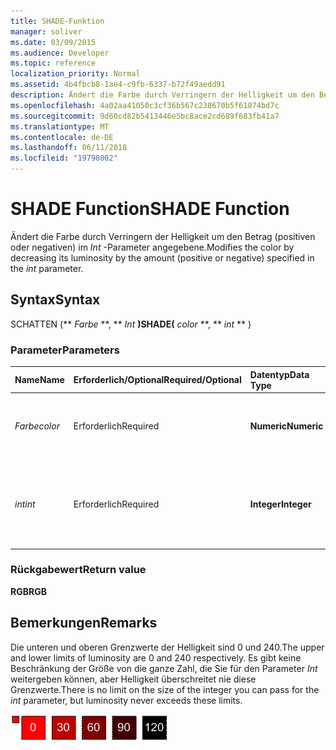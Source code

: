 ```yaml
---
title: SHADE-Funktion
manager: soliver
ms.date: 03/09/2015
ms.audience: Developer
ms.topic: reference
localization_priority: Normal
ms.assetid: 4b4fbcb8-1ae4-c9fb-6337-b72f49aedd91
description: Ändert die Farbe durch Verringern der Helligkeit um den Betrag (positiven oder negativen) im Int-Parameter angegebene.
ms.openlocfilehash: 4a02aa41050c3cf36b567c238670b5f61074bd7c
ms.sourcegitcommit: 9d60cd82b5413446e5bc8ace2cd689f683fb41a7
ms.translationtype: MT
ms.contentlocale: de-DE
ms.lasthandoff: 06/11/2018
ms.locfileid: "19798002"
---
```

# <a name="shade-function"></a><span data-ttu-id="04fd7-103">SHADE Function</span><span class="sxs-lookup"><span data-stu-id="04fd7-103">SHADE Function</span></span>

<span data-ttu-id="04fd7-104">Ändert die Farbe durch Verringern der Helligkeit um den Betrag (positiven oder negativen) im _Int_ -Parameter angegebene.</span><span class="sxs-lookup"><span data-stu-id="04fd7-104">Modifies the color by decreasing its luminosity by the amount (positive or negative) specified in the  _int_ parameter.</span></span> 
  
## <a name="syntax"></a><span data-ttu-id="04fd7-105">Syntax</span><span class="sxs-lookup"><span data-stu-id="04fd7-105">Syntax</span></span>

<span data-ttu-id="04fd7-106">SCHATTEN (** *Farbe* **, ** *Int* **)</span><span class="sxs-lookup"><span data-stu-id="04fd7-106">SHADE(** *color* **, ** *int* ** )</span></span> 
  
### <a name="parameters"></a><span data-ttu-id="04fd7-107">Parameter</span><span class="sxs-lookup"><span data-stu-id="04fd7-107">Parameters</span></span>

|<span data-ttu-id="04fd7-108">**Name**</span><span class="sxs-lookup"><span data-stu-id="04fd7-108">**Name**</span></span>|<span data-ttu-id="04fd7-109">**Erforderlich/Optional**</span><span class="sxs-lookup"><span data-stu-id="04fd7-109">**Required/Optional**</span></span>|<span data-ttu-id="04fd7-110">**Datentyp**</span><span class="sxs-lookup"><span data-stu-id="04fd7-110">**Data Type**</span></span>|<span data-ttu-id="04fd7-111">**Beschreibung**</span><span class="sxs-lookup"><span data-stu-id="04fd7-111">**Description**</span></span>|
|:-----|:-----|:-----|:-----|
| <span data-ttu-id="04fd7-112">_Farbe_</span><span class="sxs-lookup"><span data-stu-id="04fd7-112">_color_</span></span> <br/> |<span data-ttu-id="04fd7-113">Erforderlich</span><span class="sxs-lookup"><span data-stu-id="04fd7-113">Required</span></span>  <br/> |<span data-ttu-id="04fd7-114">**Numeric**</span><span class="sxs-lookup"><span data-stu-id="04fd7-114">**Numeric**</span></span> <br/> |<span data-ttu-id="04fd7-115">Der Farbindex von Microsoft Visio oder der RGB-Wert der Farbe.</span><span class="sxs-lookup"><span data-stu-id="04fd7-115">The Microsoft Visio color index or RGB value of the color.</span></span>  <br/> |
| <span data-ttu-id="04fd7-116">_int_</span><span class="sxs-lookup"><span data-stu-id="04fd7-116">_int_</span></span> <br/> |<span data-ttu-id="04fd7-117">Erforderlich</span><span class="sxs-lookup"><span data-stu-id="04fd7-117">Required</span></span>  <br/> |<span data-ttu-id="04fd7-118">**Integer**</span><span class="sxs-lookup"><span data-stu-id="04fd7-118">**Integer**</span></span> <br/> |<span data-ttu-id="04fd7-p101">Der Wert, um den die Leuchtdichte der Farbe verringert werden soll. Kann positiv oder negativ sein.</span><span class="sxs-lookup"><span data-stu-id="04fd7-p101">The amount by which to decrease the luminosity of the color. Can be positive or negative.</span></span>  <br/> |
   
### <a name="return-value"></a><span data-ttu-id="04fd7-121">Rückgabewert</span><span class="sxs-lookup"><span data-stu-id="04fd7-121">Return value</span></span>

 <span data-ttu-id="04fd7-122">**RGB**</span><span class="sxs-lookup"><span data-stu-id="04fd7-122">**RGB**</span></span>
  
## <a name="remarks"></a><span data-ttu-id="04fd7-123">Bemerkungen</span><span class="sxs-lookup"><span data-stu-id="04fd7-123">Remarks</span></span>

<span data-ttu-id="04fd7-124">Die unteren und oberen Grenzwerte der Helligkeit sind 0 und 240.</span><span class="sxs-lookup"><span data-stu-id="04fd7-124">The upper and lower limits of luminosity are 0 and 240 respectively.</span></span> <span data-ttu-id="04fd7-125">Es gibt keine Beschränkung der Größe von die ganze Zahl, die Sie für den Parameter _Int_ weitergeben können, aber Helligkeit überschreitet nie diese Grenzwerte.</span><span class="sxs-lookup"><span data-stu-id="04fd7-125">There is no limit on the size of the integer you can pass for the  _int_ parameter, but luminosity never exceeds these limits.</span></span> 
  
![](media/image199_ZA10173627.gif)
  

